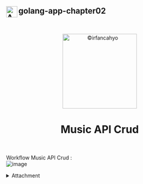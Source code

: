 ## <img align="left" width="30" alt="API" src="https://cdn-icons-png.flaticon.com/128/7977/7977238.png"> golang-app-chapter02
<br/>

<p align="center">
<img width="200" alt="©irfancahyo" src="https://user-images.githubusercontent.com/38809579/193409619-4f943ca1-4469-4bab-a1b8-9f5d3b350d0b.png">
</p>
<h1 align="center">Music API Crud</h1>

<br/>

Workflow Music API Crud :
<br/>
![image](https://user-images.githubusercontent.com/38809579/193411328-9e22ee37-bdff-4037-971c-9e16b3d65eca.png)




<details>
<summary>Attachment</summary>
<br>
This is Attachment I.
</details>
